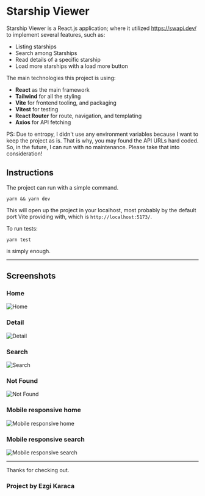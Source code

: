 # Starship Viewer

Starship Viewer is a React.js application; where it utilized https://swapi.dev/ to implement several features, such as:

- Listing starships
- Search among Starships
- Read details of a specific starship
- Load more starships with a load more button

The main technologies this project is using:

- **React** as the main framework
- **Tailwind** for all the styling
- **Vite** for frontend tooling, and packaging
- **Vitest** for testing
- **React Router** for route, navigation, and templating
- **Axios** for API fetching

PS: Due to entropy, I didn't use any environment variables because I want to keep the project as is. That is why, you may found the API URLs hard coded. So, in the future, I can run with no maintenance. Please take that into consideration!

## Instructions

The project can run with a simple command.

```
yarn && yarn dev
```

This will open up the project in your localhost, most probably by the default port Vite providing with, which is `http://localhost:5173/`.

To run tests:

```
yarn test
```

is simply enough.

---

## Screenshots

### Home

![Home](images/Home.png)

### Detail

![Detail](images/Detail.png)

### Search

![Search](images/Search.png)

### Not Found

![Not Found](images/Not-found.png)

### Mobile responsive home

![Mobile responsive home](images/Mobile-home.png)

### Mobile responsive search

![Mobile responsive search](images/Mobile-detail.png)

---

Thanks for checking out.

### Project by Ezgi Karaca
